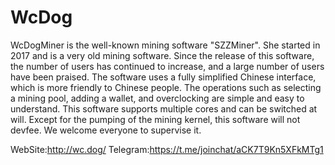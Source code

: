 # WcDog
WcDogMiner is the well-known mining software "SZZMiner". She started in 2017 and is a very old mining software. Since the release of this software, the number of users has continued to increase, and a large number of users have been praised. The software uses a fully simplified Chinese interface, which is more friendly to Chinese people. The operations such as selecting a mining pool, adding a wallet, and overclocking are simple and easy to understand. This software supports multiple cores and can be switched at will. Except for the pumping of the mining kernel, this software will not devfee. We welcome everyone to supervise it. 

WebSite:http://wc.dog/
Telegram:https://t.me/joinchat/aCK7T9Kn5XFkMTg1
